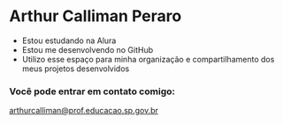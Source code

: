 # Arthur Calliman Peraro

- Estou estudando na Alura
- Estou me desenvolvendo no GitHub
- Utilizo esse espaço para minha organização e compartilhamento dos meus projetos desenvolvidos

### Você pode entrar em contato comigo:

arthurcalliman@prof.educacao.sp.gov.br
